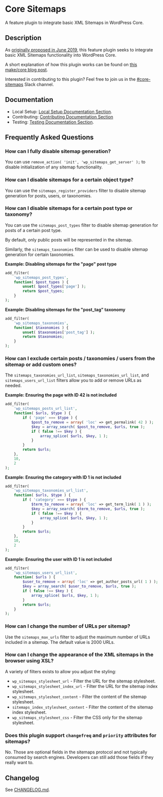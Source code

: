 # Core Sitemaps

A feature plugin to integrate basic XML Sitemaps in WordPress Core.

## Description

As [originally proposed in June 2019](https://make.wordpress.org/core/2019/06/12/xml-sitemaps-feature-project-proposal/), this feature plugin seeks to integrate basic XML Sitemaps functionality into WordPress Core.

A short explanation of how this plugin works can be found on [this make/core blog post](https://make.wordpress.org/core/2020/01/27/feature-plugin-xml-sitemaps/).

Interested in contributing to this plugin? Feel free to join us in the [#core-sitemaps](https://wordpress.slack.com/archives/CTKTGNJJW) Slack channel.

## Documentation

- Local Setup: [Local Setup Documentation Section](/docs/SETUP.md/).
- Contributing: [Contributing Documentation Section](/docs/CONTRIBUTING.md)
- Testing: [Testing Documentation Section](/docs/TESTING.md).

## Frequently Asked Questions

### How can I fully disable sitemap generation?

You can use `remove_action( 'init', 'wp_sitemaps_get_server' );` to disable initialization of any sitemap functionality.

### How can I disable sitemaps for a certain object type?

You can use the `sitemaps_register_providers` filter to disable sitemap generation for posts, users, or taxonomies.

### How can I disable sitemaps for a certain post type or taxonomy?

You can use the `sitemaps_post_types` filter to disable sitemap generation for posts of a certain post type.

By default, only public posts will be represented in the sitemap.

Similarly, the `sitemaps_taxonomies` filter can be used to disable sitemap generation for certain taxonomies.

**Example: Disabling sitemaps for the "page" post type**

```php
add_filter(
	'wp_sitemaps_post_types',
	function( $post_types ) {
		unset( $post_types['page'] );
		return $post_types;
	}
);
```

**Example: Disabling sitemaps for the "post_tag" taxonomy**

```php
add_filter(
	'wp_sitemaps_taxonomies',
	function( $taxonomies ) {
		unset( $taxonomies['post_tag'] );
		return $taxonomies;
	}
);
```

### How can I exclude certain posts / taxonomies / users from the sitemap or add custom ones?

The `sitemaps_taxonomies_url_list`, `sitemaps_taxonomies_url_list`, and `sitemaps_users_url_list` filters allow you to add or remove URLs as needed.

**Example: Ensuring the page with ID 42 is not included**

```php
add_filter(
	'wp_sitemaps_posts_url_list',
	function( $urls, $type ) {
		if ( 'page' === $type ) {
			$post_to_remove = array( 'loc' => get_permalink( 42 ) );
			$key = array_search( $post_to_remove, $urls, true );
			if ( false !== $key ) {
				array_splice( $urls, $key, 1 );
			}
		}
		return $urls;
	},
	10,
	2
);
```

**Example: Ensuring the category with ID 1 is not included**

```php
add_filter(
	'wp_sitemaps_taxonomies_url_list',
	function( $urls, $type ) {
		if ( 'category' === $type ) {
			$term_to_remove = array( 'loc' => get_term_link( 1 ) );
			$key = array_search( $term_to_remove, $urls, true );
			if ( false !== $key ) {
				array_splice( $urls, $key, 1 );
			}
		}
		return $urls;
	},
	10,
	2
);
```

**Example: Ensuring the user with ID 1 is not included**

```php
add_filter(
	'wp_sitemaps_users_url_list',
	function( $urls ) {
		$user_to_remove = array( 'loc' => get_author_posts_url( 1 ) );
		$key = array_search( $user_to_remove, $urls, true );
		if ( false !== $key ) {
			array_splice( $urls, $key, 1 );
		}
		return $urls;
	}
);
```

### How can I change the number of URLs per sitemap?

Use the `sitemaps_max_urls` filter to adjust the maximum number of URLs included in a sitemap. The default value is 2000 URLs.

### How can I change the appearance of the XML sitemaps in the browser using XSL?

A variety of filters exists to allow you adjust the styling:

* `wp_sitemaps_stylesheet_url` - Filter the URL for the sitemap stylesheet.
* `wp_sitemaps_stylesheet_index_url` - Filter the URL for the sitemap index stylesheet.
* `wp_sitemaps_stylesheet_content` - Filter the content of the sitemap stylesheet.
* `sitemaps_index_stylesheet_content` - Filter the content of the sitemap index stylesheet.
* `wp_sitemaps_stylesheet_css` - Filter the CSS only for the sitemap stylesheet.

### Does this plugin support `changefreq` and `priority` attributes for sitemaps?

No. Those are optional fields in the sitemaps protocol and not typically consumed by search engines. Developers can still add those fields if they really want to.

## Changelog

See [CHANGELOG.md](CHANGELOG.md).
